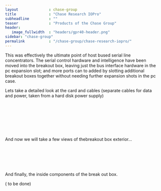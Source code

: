 ```yaml
---
layout              : chase-group
title               : "Chase Research IOPro"
subheadline         : ""
teaser              : "Products of the Chase Group"
header:
   image_fullwidth  : "headers/gpr40-header.png"
sidebar: "chase-group"
permalink           : "/chase-group/chase-research-iopro/"
---
```

<p>This was effectively the ultimate point of host bused serial line concentrators. The serial control hardware and intelligence have been moved into the breakout box, leaving just the bus interface hardware in the pc expansion slot; and more ports can to added by slotting additional breakout boxes together without needing further expansion shots in the pc case.</p>

<p>Lets take a detailed look at the card and cables (separate cables for data and power, taken from a hard disk power supply)</p>

<!-- wp:gallery {"linkTo":"none"} -->
<figure ><!-- wp:image {"id":1499,"sizeSlug":"large","linkDestination":"none"} -->
<figure class="size-large"><img src="/chase-group/IMG_3017.jpeg" alt="" /></figure>
<!-- /wp:image -->

<!-- wp:image {"id":1498,"sizeSlug":"large","linkDestination":"none"} -->
<figure class="size-large"><img src="/chase-group/IMG_3016.jpeg" alt="" /></figure>
<!-- /wp:image -->

<!-- wp:image {"id":1497,"sizeSlug":"large","linkDestination":"none"} -->
<figure class="size-large"><img src="/chase-group/IMG_3015.jpeg" alt="" /></figure>
<!-- /wp:image -->

<!-- wp:image {"id":1496,"sizeSlug":"large","linkDestination":"none"} -->
<figure class="size-large"><img src="/chase-group/IMG_3014.jpeg" alt="" /></figure>
<!-- /wp:image -->

<!-- wp:image {"id":1495,"sizeSlug":"large","linkDestination":"none"} -->
<figure class="size-large"><img src="/chase-group/IMG_3013.jpeg" alt="" /></figure>
<!-- /wp:image -->

<!-- wp:image {"id":1494,"sizeSlug":"large","linkDestination":"none"} -->
<figure class="size-large"><img src="/chase-group/IMG_3012.jpeg" alt="" /></figure>
<!-- /wp:image -->

<!-- wp:image {"id":1493,"sizeSlug":"large","linkDestination":"none"} -->
<figure class="size-large"><img src="/chase-group/IMG_3011.jpeg" alt="" /></figure>
<!-- /wp:image -->

<!-- wp:image {"id":1492,"sizeSlug":"large","linkDestination":"none"} -->
<figure class="size-large"><img src="/chase-group/IMG_3010.jpeg" alt="" /></figure>
<!-- /wp:image --></figure>
<!-- /wp:gallery -->

<p></p>

<p>And now we will take a few views of thebreakout box exterior...</p>

<!-- wp:gallery {"linkTo":"none"} -->
<figure ><!-- wp:image {"id":1505,"sizeSlug":"large","linkDestination":"none"} -->
<figure class="size-large"><img src="/chase-group/IMG_3024.jpeg" alt="" /></figure>
<!-- /wp:image -->

<!-- wp:image {"id":1504,"sizeSlug":"large","linkDestination":"none"} -->
<figure class="size-large"><img src="/chase-group/IMG_3023.jpeg" alt="" /></figure>
<!-- /wp:image -->

<!-- wp:image {"id":1503,"sizeSlug":"large","linkDestination":"none"} -->
<figure class="size-large"><img src="/chase-group/IMG_3022.jpeg" alt="" /></figure>
<!-- /wp:image -->

<!-- wp:image {"id":1500,"sizeSlug":"large","linkDestination":"none"} -->
<figure class="size-large"><img src="/chase-group/IMG_3018.jpeg" alt="" /></figure>
<!-- /wp:image -->

<!-- wp:image {"id":1501,"sizeSlug":"large","linkDestination":"none"} -->
<figure class="size-large"><img src="/chase-group/IMG_3019.jpeg" alt="" /></figure>
<!-- /wp:image -->

<!-- wp:image {"id":1502,"sizeSlug":"large","linkDestination":"none"} -->
<figure class="size-large"><img src="/chase-group/IMG_3021.jpeg" alt="" /></figure>
<!-- /wp:image --></figure>
<!-- /wp:gallery -->

<p>And finally, the inside components of the break out box.</p>

<p>( to be done)</p>
<!-- /wp:paragraph -->